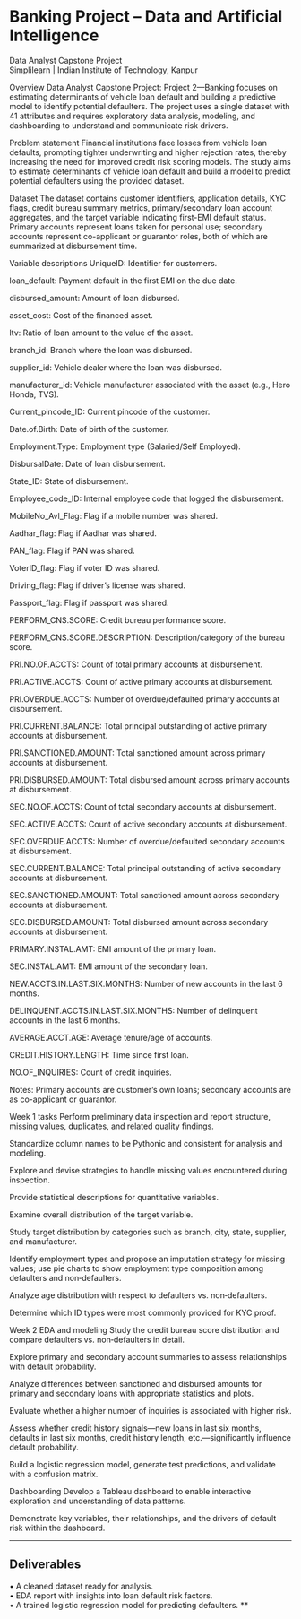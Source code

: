 
# Banking Project – Data and Artificial Intelligence

Data Analyst Capstone Project  
Simplilearn | Indian Institute of Technology, Kanpur

Overview
Data Analyst Capstone Project: Project 2—Banking focuses on estimating determinants of vehicle loan default and building a predictive model to identify potential defaulters.
The project uses a single dataset with 41 attributes and requires exploratory data analysis, modeling, and dashboarding to understand and communicate risk drivers.

Problem statement
Financial institutions face losses from vehicle loan defaults, prompting tighter underwriting and higher rejection rates, thereby increasing the need for improved credit risk scoring models.
The study aims to estimate determinants of vehicle loan default and build a model to predict potential defaulters using the provided dataset.

Dataset
The dataset contains customer identifiers, application details, KYC flags, credit bureau summary metrics, primary/secondary loan account aggregates, and the target variable indicating first-EMI default status.
Primary accounts represent loans taken for personal use; secondary accounts represent co-applicant or guarantor roles, both of which are summarized at disbursement time.

Variable descriptions
UniqueID: Identifier for customers.

loan_default: Payment default in the first EMI on the due date.

disbursed_amount: Amount of loan disbursed.

asset_cost: Cost of the financed asset.

ltv: Ratio of loan amount to the value of the asset.

branch_id: Branch where the loan was disbursed.

supplier_id: Vehicle dealer where the loan was disbursed.

manufacturer_id: Vehicle manufacturer associated with the asset (e.g., Hero Honda, TVS).

Current_pincode_ID: Current pincode of the customer.

Date.of.Birth: Date of birth of the customer.

Employment.Type: Employment type (Salaried/Self Employed).

DisbursalDate: Date of loan disbursement.

State_ID: State of disbursement.

Employee_code_ID: Internal employee code that logged the disbursement.

MobileNo_Avl_Flag: Flag if a mobile number was shared.

Aadhar_flag: Flag if Aadhar was shared.

PAN_flag: Flag if PAN was shared.

VoterID_flag: Flag if voter ID was shared.

Driving_flag: Flag if driver’s license was shared.

Passport_flag: Flag if passport was shared.

PERFORM_CNS.SCORE: Credit bureau performance score.

PERFORM_CNS.SCORE.DESCRIPTION: Description/category of the bureau score.

PRI.NO.OF.ACCTS: Count of total primary accounts at disbursement.

PRI.ACTIVE.ACCTS: Count of active primary accounts at disbursement.

PRI.OVERDUE.ACCTS: Number of overdue/defaulted primary accounts at disbursement.

PRI.CURRENT.BALANCE: Total principal outstanding of active primary accounts at disbursement.

PRI.SANCTIONED.AMOUNT: Total sanctioned amount across primary accounts at disbursement.

PRI.DISBURSED.AMOUNT: Total disbursed amount across primary accounts at disbursement.

SEC.NO.OF.ACCTS: Count of total secondary accounts at disbursement.

SEC.ACTIVE.ACCTS: Count of active secondary accounts at disbursement.

SEC.OVERDUE.ACCTS: Number of overdue/defaulted secondary accounts at disbursement.

SEC.CURRENT.BALANCE: Total principal outstanding of active secondary accounts at disbursement.

SEC.SANCTIONED.AMOUNT: Total sanctioned amount across secondary accounts at disbursement.

SEC.DISBURSED.AMOUNT: Total disbursed amount across secondary accounts at disbursement.

PRIMARY.INSTAL.AMT: EMI amount of the primary loan.

SEC.INSTAL.AMT: EMI amount of the secondary loan.

NEW.ACCTS.IN.LAST.SIX.MONTHS: Number of new accounts in the last 6 months.

DELINQUENT.ACCTS.IN.LAST.SIX.MONTHS: Number of delinquent accounts in the last 6 months.

AVERAGE.ACCT.AGE: Average tenure/age of accounts.

CREDIT.HISTORY.LENGTH: Time since first loan.

NO.OF_INQUIRIES: Count of credit inquiries.

Notes: Primary accounts are customer’s own loans; secondary accounts are as co-applicant or guarantor.

Week 1 tasks
Perform preliminary data inspection and report structure, missing values, duplicates, and related quality findings.

Standardize column names to be Pythonic and consistent for analysis and modeling.

Explore and devise strategies to handle missing values encountered during inspection.

Provide statistical descriptions for quantitative variables.

Examine overall distribution of the target variable.

Study target distribution by categories such as branch, city, state, supplier, and manufacturer.

Identify employment types and propose an imputation strategy for missing values; use pie charts to show employment type composition among defaulters and non‑defaulters.

Analyze age distribution with respect to defaulters vs. non‑defaulters.

Determine which ID types were most commonly provided for KYC proof.

Week 2 EDA and modeling
Study the credit bureau score distribution and compare defaulters vs. non‑defaulters in detail.

Explore primary and secondary account summaries to assess relationships with default probability.

Analyze differences between sanctioned and disbursed amounts for primary and secondary loans with appropriate statistics and plots.

Evaluate whether a higher number of inquiries is associated with higher risk.

Assess whether credit history signals—new loans in last six months, defaults in last six months, credit history length, etc.—significantly influence default probability.

Build a logistic regression model, generate test predictions, and validate with a confusion matrix.

Dashboarding
Develop a Tableau dashboard to enable interactive exploration and understanding of data patterns.

Demonstrate key variables, their relationships, and the drivers of default risk within the dashboard.

---

## Deliverables
• A cleaned dataset ready for analysis.  
• EDA report with insights into loan default risk factors.  
• A trained logistic regression model for predicting defaulters.
**
